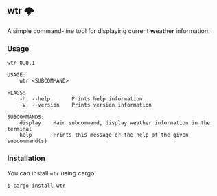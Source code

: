 ## wtr 🌩️

A simple command-line tool for displaying current **w**ea**t**he**r** information.

### Usage

```
wtr 0.0.1

USAGE:
    wtr <SUBCOMMAND>

FLAGS:
    -h, --help       Prints help information
    -V, --version    Prints version information

SUBCOMMANDS:
    display    Main subcommand, display weather information in the terminal
    help       Prints this message or the help of the given subcommand(s)
```

### Installation

You can install `wtr` using cargo:

```bash
$ cargo install wtr
```
